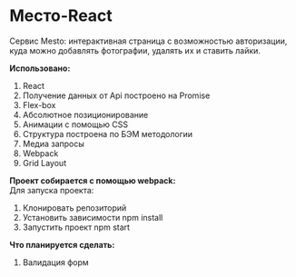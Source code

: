 # Место-React
Сервис Mesto: интерактивная страница с возможностью авторизации, куда можно добавлять фотографии, удалять их и ставить лайки.   

**Использовано:**

1. React
2. Получение данных от Api построено на Promise
3. Flex-box
4. Абсолютное позиционирование
5. Анимации с помощью CSS
6. Структура построена по БЭМ методологии
7. Медиа запросы
8. Webpack
9. Grid Layout

 
**Проект собирается с помощью webpack:**  
Для запуска проекта:

1. Клонировать репозиторий
2. Установить зависимости npm install
3. Запустить проект npm start

**Что планируется сделать:**

1. Валидация форм
